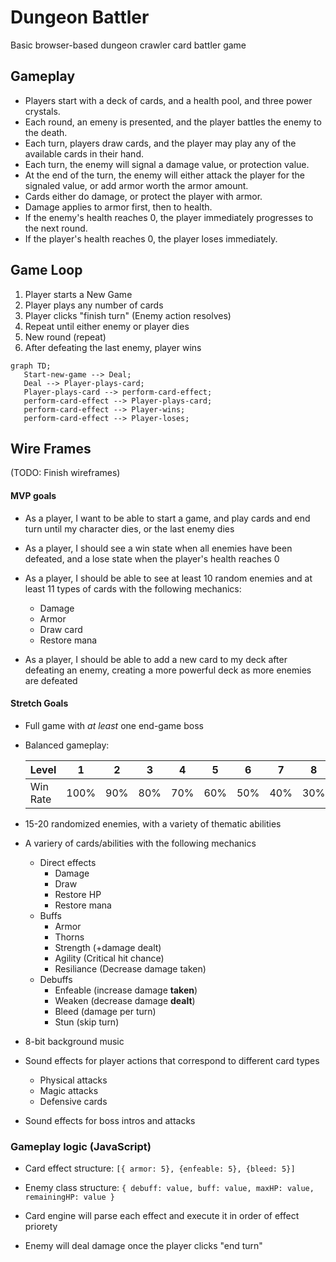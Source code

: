 # Dungeon Battler
Basic browser-based dungeon crawler card battler game

## Gameplay
- Players start with a deck of cards, and a health pool, and three power crystals.
- Each round, an emeny is presented, and the player battles the enemy to the death.
- Each turn, players draw cards, and the player may play any of the available cards in their hand.
- Each turn, the enemy will signal a damage value, or protection value.
- At the end of the turn, the enemy will either attack the player for the signaled value, or add armor worth the armor amount.
- Cards either do damage, or protect the player with armor.
- Damage applies to armor first, then to health.
- If the enemy's health reaches 0, the player immediately progresses to the next round.
- If the player's health reaches 0, the player loses immediately.

## Game Loop

1. Player starts a New Game  
2. Player plays any number of cards
3. Player clicks "finish turn" (Enemy action resolves)
4. Repeat until either enemy or player dies
5. New round (repeat)
6. After defeating the last enemy, player wins

```mermaid
graph TD;
   Start-new-game --> Deal;
   Deal --> Player-plays-card;
   Player-plays-card --> perform-card-effect; 
   perform-card-effect --> Player-plays-card;
   perform-card-effect --> Player-wins;
   perform-card-effect --> Player-loses;
```

## Wire Frames

 (TODO: Finish wireframes)

#### MVP goals

* As a player, I want to be able to start a game, and play cards and end turn until my character dies, or the last enemy dies

* As a player, I should see a win state when all enemies have been defeated, and a lose state when the player's health reaches 0 

* As a player, I should be able to see at least 10 random enemies and at least 11 types of cards with the following mechanics:
     - Damage
     - Armor
     - Draw card
     - Restore mana

* As a player, I should be able to add a new card to my deck after defeating an enemy, creating a more powerful deck as more enemies are defeated

#### Stretch Goals

* Full game with *at least* one end-game boss
  
* Balanced gameplay:

   | Level           | 1    |  2  |  3  |  4  |  5  |  6  |  7  |  8  |  9  |  10  |
   | :-------------- | :--: | :-: | :-: | :-: | :-: | :-: | :-: | :-: | :-: | :--: |
   | Win Rate        | 100% | 90% | 80% | 70% | 60% | 50% | 40% | 30% | 20% | 10%  |

* 15-20 randomized enemies, with a variety of thematic abilities

* A variery of cards/abilities with the following mechanics
   - Direct effects
        - Damage
        - Draw
        - Restore HP
        - Restore mana   
   - Buffs
        - Armor
        - Thorns
        - Strength (+damage dealt)
        - Agility (Critical hit chance)
        - Resiliance (Decrease damage taken)   
   - Debuffs
        - Enfeable (increase damage **taken**)
        - Weaken (decrease damage **dealt**)
        - Bleed (damage per turn)
        - Stun (skip turn)

* 8-bit background music
  
* Sound effects for player actions that correspond to different card types
   - Physical attacks
   - Magic attacks
   - Defensive cards
   
* Sound effects for boss intros and attacks

### Gameplay logic (JavaScript)

   * Card effect structure: `[{ armor: 5}, {enfeable: 5}, {bleed: 5}]`

   * Enemy class structure: `{ debuff: value, buff: value, maxHP: value, remainingHP: value }`

   * Card engine will parse each effect and execute it in order of effect priorety

   * Enemy will deal damage once the player clicks "end turn"


